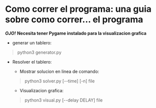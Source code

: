 Como correr el programa: una guia sobre como correr... el programa
=================================================================

***OJO!***
__Necesita tener Pygame instalado para la visualizacion grafica__

* generar un tablero:

> python3 generator.py

* Resolver el tablero:

  * Mostrar solucion en linea de comando:

  > python3 solver.py [--time] [-n] file

  * Visualizacion grafica:

  > python3 visual.py [--delay DELAY] file
